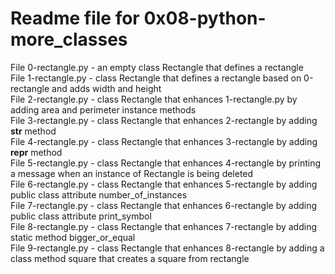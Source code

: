 # Readme file for 0x08-python-more_classes

File 0-rectangle.py - an empty class Rectangle that defines a rectangle  
File 1-rectangle.py - class Rectangle that defines a rectangle based on 0-rectangle and adds width and height  
File 2-rectangle.py - class Rectangle that enhances 1-rectangle.py by adding area and perimeter instance methods   
File 3-rectangle.py - class Rectangle that enhances 2-rectangle by adding __str__ method  
File 4-rectangle.py - class Rectangle that enhances 3-rectangle by adding __repr__ method  
File 5-rectangle.py - class Rectangle that enhances 4-rectangle by printing a message when an instance of Rectangle is being deleted  
File 6-rectangle.py - class Rectangle that enhances 5-rectangle by adding public class attribute number_of_instances  
File 7-rectangle.py - class Rectangle that enhances 6-rectangle by adding public class attribute print_symbol  
File 8-rectangle.py - class Rectangle that enhances 7-rectangle by adding static method bigger_or_equal  
File 9-rectangle.py - class Rectangle that enhances 8-rectangle by adding a class method square that creates a square from rectangle
